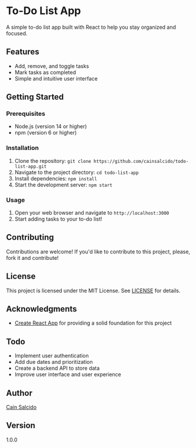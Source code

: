 To-Do List App
=====================

A simple to-do list app built with React to help you stay organized and focused.

Features
--------

* Add, remove, and toggle tasks
* Mark tasks as completed
* Simple and intuitive user interface

Getting Started
---------------

### Prerequisites

* Node.js (version 14 or higher)
* npm (version 6 or higher)

### Installation

1. Clone the repository: `git clone https://github.com/cainsalcido/todo-list-app.git`
2. Navigate to the project directory: `cd todo-list-app`
3. Install dependencies: `npm install`
4. Start the development server: `npm start`

### Usage

1. Open your web browser and navigate to `http://localhost:3000`
2. Start adding tasks to your to-do list!

Contributing
------------

Contributions are welcome! If you'd like to contribute to this project, please, fork it and contribute!


License
-------

This project is licensed under the MIT License. See [LICENSE](LICENSE) for details.

Acknowledgments
---------------

* [Create React App](https://create-react-app.dev/) for providing a solid foundation for this project

Todo
-----

* Implement user authentication
* Add due dates and prioritization
* Create a backend API to store data
* Improve user interface and user experience

Author
------

[Cain Salcido](https://github.com/cainsalcido)

Version
---------

1.0.0
